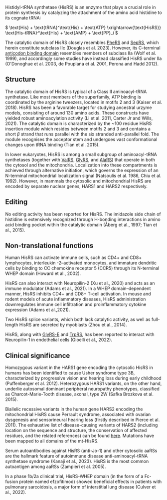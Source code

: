 
Histidyl-tRNA synthetase (HisRS) is an enzyme that plays a crucial role in protein synthesis by catalyzing the attachment of the amino acid histidine to its cognate tRNA:




$ \text{His} + \text{tRNA}^\text{His} + \text{ATP} \xrightarrow{\text{HisRS}} \text{His-tRNA}^\text{His} + \text{AMP} + \text{PP}_i  $


The catalytic domain of HisRS closely resembles [PheRS](/class2/phe1)  and [SepRS](/class2/sep), which herein constitute subclass IIc (Douglas et al. 2023). However, its C-terminal [anticodon binding domain](/d/hgpt) resembles members of subclass IIa (Wolf et al. 1999), and accordingly some studies have instead classified HisRS under IIa (O'Donoghue et al. 2003, de Pouplana et al. 2001, Perona and Hadd 2012). 


## Structure

The catalytic domain of HisRS is typical of a Class II aminoacyl-tRNA synthetase.
Like most members of the superfamily, ATP binding is coordinated by the arginine tweezers, located in motifs 2 and 3 (Kaiser et al. 2018). HisRS has been a favorable target for studying ancestral urzyme models, consisting of around 130 amino acids. These constructs have yielded robust aminoacylation activity  (Li et al. 2011, Carter Jr and Wills, 2021). 
The catalytic domain is characterized by the ~100 residue HisRS insertion module which resides between motifs 2 and 3 and contains a short $\beta$ strand that runs parallel with the six stranded anti-parallel fold. 
The module recognises the acceptor stem and undergoes vast conformational changes upon tRNA binding (Tian et al. 2015).


In lower eukaryotes, HisRS is among a small subgroup of aminoacyl-tRNA synthetases (together with [ValRS](/class1/val), [GlyRS](/class2/gly3), and [AlaRS](/class2/ala)) that operate in both the cytosol and the mitochondria.  Localization into these compartments is achieved through alternative initiation, which governs the expression of an N-terminal mitochondrial localization signal (Natsoulis et al. 1986, Chiu et al. 1992). However, in mammals the cytosolic and mitochondrial HisRS are encoded by separate nuclear genes, HARS1 and HARS2 respectively.





## Editing

No editing activity has been reported for HisRS. The imidazole side chain of histidine is extensively recognized through H-bonding interactions in amino acid binding pocket within the catalytic domain (Åberg et al., 1997; Tian et al., 2015).  



## Non-translational functions
Human HisRS can activate immune cells, such as CD4+ and CD8+ lymphocytes, interleukin -2–activated monocytes, and immature dendritic cells by binding to CC chemokine receptor 5 (CCR5) through its N-terminal WHEP domain (Howard et al., 2002). 

HisRS can also interact with Neuropilin-2 (Xu et al., 2020) and acts as an immune modulator (Adams et al., 2021). In a WHEP domain–dependent manner, HisRS inhibits CD4+ and CD8+ T-cell activation. In mouse and rodent models of acute inflammatory diseases, HisRS administration downregulates immune cell infiltration and proinflammatory cytokine expression (Adams et al.,2021).

Two HisRS splice variants, which both lack catalytic activity, as well as full-length HisRS are secreted by myoblasts (Zhou et al., 2014). 

HisRS, along with [GlyRS-E](class2/gly3) and [TrpRS](class1/trp), has been reported to interact with Neuropilin-1 in endothelial cells (Gioelli et al., 2022). 

## Clinical significance

Homozygous variant in the HARS1 gene encoding the cytosolic HisRS in humans has been identified to cause Usher syndrome type 3B, characterized by progressive vision and hearing loss during early childhood (Puffenberger et al. 2012). Heterozygous HARS1 variants, on the other hand, underlie autosomal dominant peripheral neuropathy phenotypes, classified as Charcot-Marie-Tooth disease, axonal, type 2W (Safka Brozkova et al. 2015).

Biallelic recessive variants in the human gene HARS2 encoding the mitochondrial HisRS cause Perrault syndrome, associated with ovarian dysgenesis and sensorineural hearing loss (firstly described in Pierce et al. 2011). The exhaustive list of disease-causing variants of HARS2 (including location on the sequence and structure, the conservation of affected residues, and the related references) can be found [here](http://misynpat.org/misynpat/PageMaker.rvt?name=HARS2). Mutations have been mapped to all domains of the mt-HisRS.

Serum autoantibodies against HisRS (anti-Jo-1) and other cytosolic aaRSs are the hallmark feature of autoimmune disease anti-aminoacyl-tRNA synthetase syndrome (Kanaji et al., 2023). HisRS is the most common autoantigen among aaRSs (Zampieri et al. 2005).

In a phase 1b/2a clinical trial, HisRS-WHEP domain (in the form of a Fc-fusion protein named efzofitimod) showed beneficial effects in patients with pulmonary sarcoidosis, a major form of interstitial lung disease (Culver et al., 2022).


